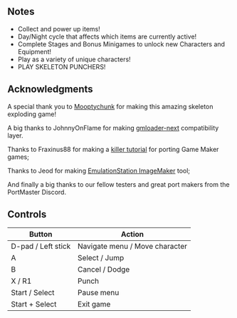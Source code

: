 ## Notes

- Collect and power up items!
- Day/Night cycle that affects which items are currently active!
- Complete Stages and Bonus Minigames to unlock new Characters and Equipment!
- Play as a variety of unique characters!
- PLAY SKELETON PUNCHERS!

## Acknowledgments
A special thank you to [Mooptychunk](https://store.steampowered.com/app/2163930/Skeleton_Punchers/) for making this amazing skeleton exploding game!

A big thanks to JohnnyOnFlame for making [gmloader-next](https://github.com/JohnnyonFlame/gmloader-next) compatibility layer.

Thanks to Fraxinus88 for making a [killer tutorial](https://github.com/Fraxinus88/GMloader-ports?tab=readme-ov-file) for porting Game Maker games;

Thanks to Jeod for making [EmulationStation ImageMaker](https://github.com/JeodC/EmulationStation-ImageMaker) tool;

And finally a big thanks to our fellow testers and great port makers from the PortMaster Discord.

## Controls

| Button | Action |
|--|--| 
|D-pad / Left stick|Navigate menu / Move character|
|A|Select / Jump|
|B|Cancel / Dodge|
|X / R1|Punch|
|Start / Select|Pause menu|
|Start + Select|Exit game|


